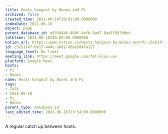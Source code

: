 ```yaml
---
title: Hosts hangout by Bones and Pi
archived: false
created_time: 2021-06-14T19:01:00.0000000
indexDate: 2021-06-18
object: page
parent_database_id: e9339446-880f-4ef0-8ad7-8ad1f507dded
talktime: 2021-06-18T20:00:00.0000000
notion_url: https://www.notion.so/Hosts-hangout-by-Bones-and-Pi-c5c51f47bb17444ca802688e5847a127
id: c5c51f47-bb17-444c-a802-688e5847a127
language_level: No limit
meeting_link: https://meet.google.com/fmt-ksxu-uuv
platform: Google Meet
hosts:
- Pi
- Bones
name: Hosts hangout by Bones and Pi
tags:
- Talk
- 2021-06-18
- Pi
- Bones
parent_type: database_id
last_edited_time: 2021-06-16T23:54:00.0000000
---
```


A regular catch up between hosts.


